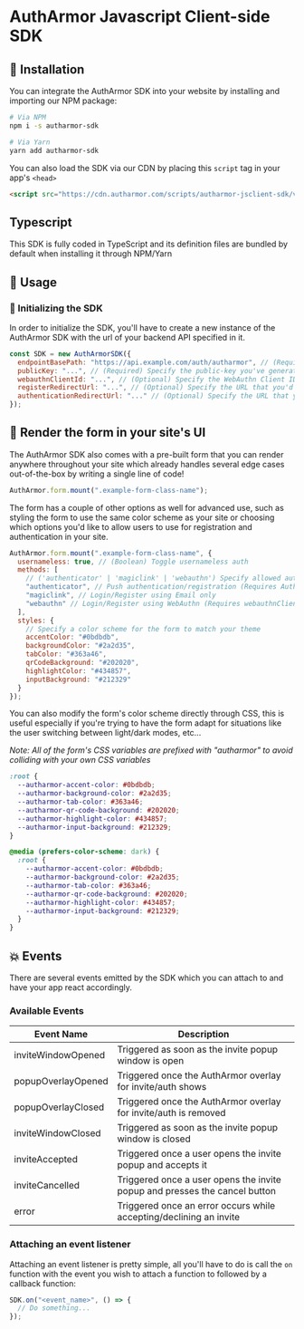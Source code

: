 # AuthArmor Javascript Client-side SDK

## 🏁 Installation

You can integrate the AuthArmor SDK into your website by installing and importing our NPM package:

```bash
# Via NPM
npm i -s autharmor-sdk

# Via Yarn
yarn add autharmor-sdk
```

You can also load the SDK via our CDN by placing this `script` tag in your app's `<head>`

```html
<script src="https://cdn.autharmor.com/scripts/autharmor-jsclient-sdk/v2.0.0/autharmor-jsclient-sdk_v2.0.0.js"></script>
```

## Typescript

This SDK is fully coded in TypeScript and its definition files are bundled by default when installing it through NPM/Yarn

## 🧭 Usage

### 🚀 Initializing the SDK

In order to initialize the SDK, you'll have to create a new instance of the AuthArmor SDK with the url of your backend API specified in it.

```javascript
const SDK = new AuthArmorSDK({
  endpointBasePath: "https://api.example.com/auth/autharmor", // (Required) specify your backend's url
  publicKey: "...", // (Required) Specify the public-key you've generated from the AuthArmor Dashboard
  webauthnClientId: "...", // (Optional) Specify the WebAuthn Client ID you've generated from the AuthArmor Dashboard
  registerRedirectUrl: "...", // (Optional) Specify the URL that you'd like to redirect the user to after registering
  authenticationRedirectUrl: "..." // (Optional) Specify the URL that you'd like to redirect the user to after logging in
});
```

## 📃 Render the form in your site's UI

The AuthArmor SDK also comes with a pre-built form that you can render anywhere throughout your site which already handles several edge cases out-of-the-box by writing a single line of code!

```js
AuthArmor.form.mount(".example-form-class-name");
```

The form has a couple of other options as well for advanced use, such as styling the form to use the same color scheme as your site or choosing which options you'd like to allow users to use for registration and authentication in your site.

```js
AuthArmor.form.mount(".example-form-class-name", {
  usernameless: true, // (Boolean) Toggle usernameless auth
  methods: [
    // ('authenticator' | 'magiclink' | 'webauthn') Specify allowed authentication methods
    "authenticator", // Push authentication/registration (Requires AuthArmor app)
    "magiclink", // Login/Register using Email only
    "webauthn" // Login/Register using WebAuthn (Requires webauthnClientId to be specified)
  ],
  styles: {
    // Specify a color scheme for the form to match your theme
    accentColor: "#0bdbdb",
    backgroundColor: "#2a2d35",
    tabColor: "#363a46",
    qrCodeBackground: "#202020",
    highlightColor: "#434857",
    inputBackground: "#212329"
  }
});
```

You can also modify the form's color scheme directly through CSS, this is useful especially if you're trying to have the form adapt for situations like the user switching between light/dark modes, etc...

_Note: All of the form's CSS variables are prefixed with "autharmor" to avoid colliding with your own CSS variables_

```css
:root {
  --autharmor-accent-color: #0bdbdb;
  --autharmor-background-color: #2a2d35;
  --autharmor-tab-color: #363a46;
  --autharmor-qr-code-background: #202020;
  --autharmor-highlight-color: #434857;
  --autharmor-input-background: #212329;
}

@media (prefers-color-scheme: dark) {
  :root {
    --autharmor-accent-color: #0bdbdb;
    --autharmor-background-color: #2a2d35;
    --autharmor-tab-color: #363a46;
    --autharmor-qr-code-background: #202020;
    --autharmor-highlight-color: #434857;
    --autharmor-input-background: #212329;
  }
}
```

## 💥 Events

There are several events emitted by the SDK which you can attach to and have your app react accordingly.

### Available Events

| Event Name         | Description                                                                |
| ------------------ | -------------------------------------------------------------------------- |
| inviteWindowOpened | Triggered as soon as the invite popup window is open                       |
| popupOverlayOpened | Triggered once the AuthArmor overlay for invite/auth shows                 |
| popupOverlayClosed | Triggered once the AuthArmor overlay for invite/auth is removed            |
| inviteWindowClosed | Triggered as soon as the invite popup window is closed                     |
| inviteAccepted     | Triggered once a user opens the invite popup and accepts it                |
| inviteCancelled    | Triggered once a user opens the invite popup and presses the cancel button |
| error              | Triggered once an error occurs while accepting/declining an invite         |

### Attaching an event listener

Attaching an event listener is pretty simple, all you'll have to do is call the `on` function with the event you wish to attach a function to followed by a callback function:

```javascript
SDK.on("<event_name>", () => {
  // Do something...
});
```
